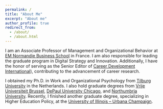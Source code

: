 ```yaml
---
permalink: /
title: "About Me"
excerpt: "About me"
author_profile: true
redirect_from: 
  - /about/
  - /about.html
---
```


I am an Associate Professor of Management and Organizational Behavior at [EM Normandie Business School](https://en.em-normandie.com/) in France. I am also responsible for leading the graduate program in Digital Strategy and Innovation. Additionally, I have the honor of serving as the Senior Editor of [Career Development International](https://www.emeraldgrouppublishing.com/journal/cdi)), contributing to the advancement of career research.

I obtained my Ph.D. in Work and Organizational Psychology from [Tilburg University]( https://tilburguniversity.edu) in the Netherlands. I also hold graduate degrees from [Vrije Universiteit Brussel]( https://vub.ac.be), [DePaul University Chicago](https://kellstadt.depaul.edu), and [Northumbria University]( https://northumbria.ac.uk). Recently, I finished another graduate degree, specializing in Higher Education Policy, at the [University of Illinois – Urbana Champaign](https://illinois.edu/).  
